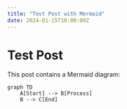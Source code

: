 ```yaml
---
title: "Test Post with Mermaid"
date: 2024-01-15T10:00:00Z
---
```


# Test Post

This post contains a Mermaid diagram:

```mermaid
graph TD
    A[Start] --> B[Process]
    B --> C[End]
```